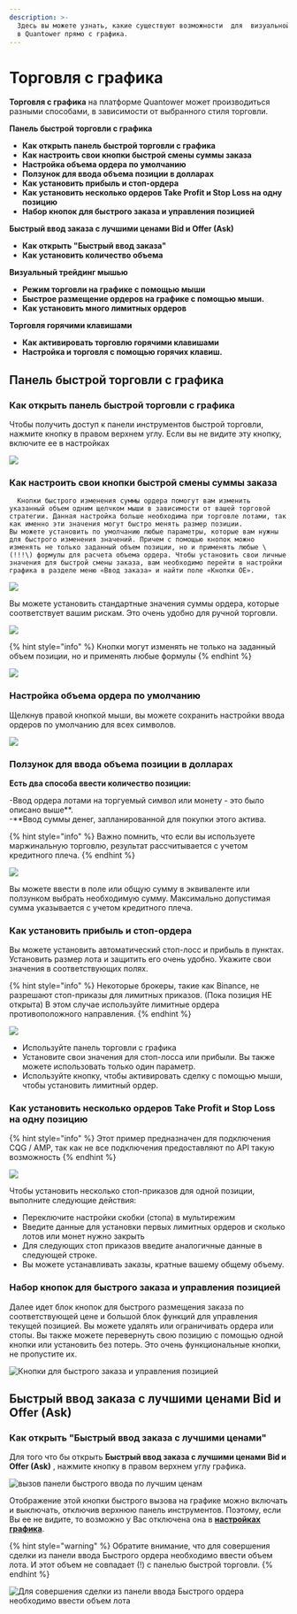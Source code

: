 ```yaml
---
description: >-
  Здесь вы можете узнать, какие существуют возможности  для  визуальной торговли
  в Quantower прямо с графика.
---
```


# Торговля с графика

**Торговля с графика** на платформе Quantower  может производиться разными способами, в зависимости от выбранного стиля торговли. 

**Панель быстрой торговли с графика**

* **Как открыть панель быстрой торговли с графика**
* **Как настроить свои кнопки быстрой смены суммы заказа**
* **Настройка объема ордера по умолчанию**
* **Ползунок для ввода объема позиции в долларах**
* **Как установить прибыль и стоп-ордера**
* **Как установить несколько ордеров Take Profit и Stop Loss на одну позицию**
* **Набор кнопок для быстрого заказа и управления позицией**

**Быстрый ввод заказа с лучшими ценами Bid и Offer \(Ask\)**

* **Как открыть "Быстрый ввод заказа"**
* **Как установить количество объема**

**Визуальный трейдинг мышью**

* **Режим торговли на графике с помощью мыши**
* **Быстрое размещение ордеров на графике с помощью мыши.**
* **Как установить много лимитных ордеров**

**Торговля горячими клавишами**

* **Как активировать торговлю горячими клавишами**
* **Настройка и торговля с помощью горячих клавиш.**

## **Панель быстрой торговли с графика**

### Как открыть панель быстрой торговли с графика

Чтобы получить доступ к панели инструментов быстрой торговли, нажмите кнопку в правом верхнем углу. Если вы не видите эту кнопку, включите ее в настройках

![](../.gitbook/assets/okryt-panel.gif)

### Как настроить свои кнопки быстрой смены суммы заказа

      Кнопки быстрого изменения суммы ордера помогут вам изменить указанный объем одним щелчком мыши в зависимости от вашей торговой стратегии. Данная настройка больше необходима при торговле лотами, так как именно эти значения могут быстро менять размер позиции.   
    Вы можете установить по умолчанию любые параметры, которые вам нужны для быстрого изменения значений. Причем с помощью кнопок можно изменять не только заданный объем позиции, но и применять любые \(!!!\) формулы для расчета объема ордера. Чтобы установить свои личные значения для быстрой смены заказа, вам необходимо перейти в настройки графика в разделе меню «Ввод заказа» и найти поле «Кнопки OE».

![](../.gitbook/assets/nastroika-knopok-dlya-vvoda-ordera.png)

Вы можете установить стандартные значения суммы ордера, которые соответствует вашим рискам. Это очень удобно для ручной торговли.

![](../.gitbook/assets/2.jpg)

{% hint style="info" %}
Кнопки могут изменять не только на заданный объем позиции, но и применять любые формулы
{% endhint %}

![](../.gitbook/assets/3.gif)

### Настройка **объема ордера** по умолчанию

Щелкнув правой кнопкой мыши, вы можете сохранить настройки ввода ордеров по умолчанию для всех символов.

![](../.gitbook/assets/sokhranit-po-umolchaniyu.png)

### **Ползунок для ввода объема позиции в долларах**

**Есть два способа ввести количество позиции:**

-Ввод ордера лотами на торгуемый символ или монету - это было описано выше**.  
-**Ввод суммы денег, запланированной для покупки этого актива. 

{% hint style="info" %}
Важно помнить, что если вы используете маржинальную торговлю, результат рассчитывается с учетом кредитного плеча.
{% endhint %}

![](../.gitbook/assets/vvod-summy-polzunok.gif)

Вы можете ввести в поле или общую сумму в эквиваленте или ползунком выбрать необходимую сумму. Максимально допустимая сумма указывается с учетом кредитного плеча.

### Как установить прибыль и стоп-ордера

Вы можете установить автоматический стоп-лосс и прибыль в пунктах. Установить размер лота и защитить его очень удобно. Укажите свои значения в соответствующих полях.

{% hint style="info" %}
Некоторые брокеры, такие как Binance, не разрешают стоп-приказы для лимитных приказов. \(Пока позиция НЕ открыта\) В этом случае используйте лимитные ордера противоположного направления.
{% endhint %}

![](../.gitbook/assets/2.gif)

* Используйте панель торговли с графика
* Установите свои значения для стоп-лосса или прибыли. Вы также можете использовать только один параметр.
* Используйте кнопку, чтобы активировать сделку с помощью мыши, чтобы установить лимитный ордер.

### Как установить несколько ордеров Take Profit и Stop Loss на одну позицию

{% hint style="info" %}
Этот пример предназначен для подключения CQG / AMP, так как не все подключения предоставляют по API такую возможность
{% endhint %}

![](../.gitbook/assets/neskolko-stop%20%281%29.gif)

Чтобы установить несколько стоп-приказов для одной позиции, выполните следующие действия:

* Переключите настройки скобки \(стопа\) в мультирежим
* Введите данные для установки первых лимитных ордеров и сколько лотов или монет нужно закрыть
* Для следующих стоп приказов введите аналогичные данные в следующей строке.
* Вы можете устанавливать заказы, кратные вашему общему объему.

### Набор кнопок для быстрого заказа и управления позицией

Далее идет блок кнопок для быстрого размещения заказа  по соответствующей цене и большой блок функций для управления текущей позицией. Вы можете удалять или ограничивать ордера или стопы. Вы также можете перевернуть свою позицию с помощью одной кнопки или установить без потерь. Это очень функциональные кнопки, не пропустите их.

![&#x41A;&#x43D;&#x43E;&#x43F;&#x43A;&#x438; &#x434;&#x43B;&#x44F; &#x431;&#x44B;&#x441;&#x442;&#x440;&#x43E;&#x433;&#x43E; &#x437;&#x430;&#x43A;&#x430;&#x437;&#x430; &#x438; &#x443;&#x43F;&#x440;&#x430;&#x432;&#x43B;&#x435;&#x43D;&#x438;&#x44F; &#x43F;&#x43E;&#x437;&#x438;&#x446;&#x438;&#x435;&#x439;](../.gitbook/assets/knopki-upravleniya-pozicii.png)

## **Быстрый ввод заказа с лучшими ценами Bid и Offer \(Ask\)**

### **Как открыть "Быстрый ввод заказа с лучшими ценами"**

Для того что бы открыть **Быстрый ввод заказа с лучшими ценами Bid и Offer \(Ask\)** , нажмите кнопку в правом верхнем углу графика. 

![&#x432;&#x44B;&#x437;&#x43E;&#x432; &#x43F;&#x430;&#x43D;&#x435;&#x43B;&#x438; &#x431;&#x44B;&#x441;&#x442;&#x440;&#x43E;&#x433;&#x43E; &#x432;&#x432;&#x43E;&#x434;&#x430; &#x43F;&#x43E; &#x43B;&#x443;&#x447;&#x448;&#x438;&#x43C; &#x446;&#x435;&#x43D;&#x430;&#x43C;](../.gitbook/assets/otkryt-bystryi-vvod.gif)

Отображение этой кнопки быстрого вызова на графике можно включать и выключать, отключив верхнюю панель инструментов. Поэтому, если Вы ее не видите, то возможно у Вас отключена она в [**настройках графика**](https://help.quantower.com/analytics-panels/chart/chart-settings). 

{% hint style="warning" %}
Обратите внимание, что для совершения сделки из панели ввода Быстрого ордера необходимо ввести объем лота. И этот объем не совпадает \(!\) с панелью быстрой торговли.
{% endhint %}

![&#x414;&#x43B;&#x44F; &#x441;&#x43E;&#x432;&#x435;&#x440;&#x448;&#x435;&#x43D;&#x438;&#x44F; &#x441;&#x434;&#x435;&#x43B;&#x43A;&#x438; &#x438;&#x437; &#x43F;&#x430;&#x43D;&#x435;&#x43B;&#x438; &#x432;&#x432;&#x43E;&#x434;&#x430; &#x411;&#x44B;&#x441;&#x442;&#x440;&#x43E;&#x433;&#x43E; &#x43E;&#x440;&#x434;&#x435;&#x440;&#x430; &#x43D;&#x435;&#x43E;&#x431;&#x445;&#x43E;&#x434;&#x438;&#x43C;&#x43E; &#x432;&#x432;&#x435;&#x441;&#x442;&#x438; &#x43E;&#x431;&#x44A;&#x435;&#x43C; &#x43B;&#x43E;&#x442;&#x430;](../.gitbook/assets/bystryi-vvod-kolichestvo.gif)



